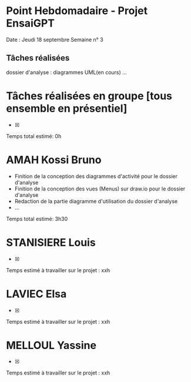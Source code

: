 # Point Hebdomadaire - Projet EnsaiGPT

Date : Jeudi 18 septembre 
Semaine n° 3

## Tâches réalisées
dossier d'analyse : diagrammes UML(en cours)
...
# Tâches réalisées en groupe [tous ensemble en présentiel]
- [x]

Temps total estimé: 0h

# AMAH Kossi Bruno
- Finition de la conception des diagrammes d'activité pour le dossier d'analyse
- Finition de la conception des vues (Menus) sur draw.io pour le dossier d'analyse
- Redaction de la partie diagramme d'utilisation du dossier d'analyse
- ...

Temps total estimé: 3h30

# STANISIERE Louis
  - [x]

Temps estimé à travailler sur le projet : xxh 

# LAVIEC Elsa
  - [x]

Temps estimé à travailler sur le projet : xxh 

# MELLOUL Yassine
  - [x]

  Temps estimé à travailler sur le projet : xxh 

